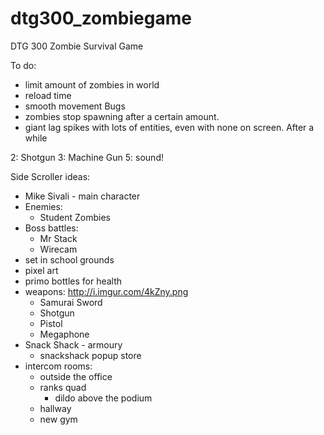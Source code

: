 # dtg300_zombiegame
DTG 300 Zombie Survival Game

To do:
 - limit amount of zombies in world
 - reload time
 - smooth movement
Bugs
 - zombies stop spawning after a certain amount.
 - giant lag spikes with lots of entities, even with none on screen. After a while


 2: Shotgun
 3: Machine Gun
 5: sound!

 
 
 
Side Scroller 
ideas:
- Mike Sivali - main character
- Enemies:
	- Student Zombies
- Boss battles:
	- Mr Stack
	- Wirecam
- set in school grounds
- pixel art
- primo bottles for health
- weapons: http://i.imgur.com/4kZny.png
	- Samurai Sword
	- Shotgun
	- Pistol
	- Megaphone
- Snack Shack - armoury
	- snackshack popup store
- intercom
rooms:
	- outside the office
	- ranks quad
		- dildo above the podium
	- hallway 
	- new gym

